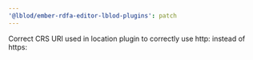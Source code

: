 ```yaml
---
'@lblod/ember-rdfa-editor-lblod-plugins': patch
---
```


Correct CRS URI used in location plugin to correctly use http: instead of https:
